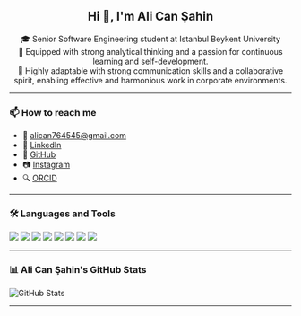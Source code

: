 <h2 align="center">Hi 👋, I'm Ali Can Şahin</h2>
<p align="center">
🎓 Senior Software Engineering student at Istanbul Beykent University <br>
🧠 Equipped with strong analytical thinking and a passion for continuous learning and self-development.<br>
🤝 Highly adaptable with strong communication skills and a collaborative spirit, enabling effective and harmonious work in corporate environments.
</p>

---

### 📫 How to reach me

- 📧 [alican764545@gmail.com](mailto:alican764545@gmail.com)  
- 💼 [LinkedIn](https://www.linkedin.com/in/ali-can-şahin-29484b240/)  
- 🔗 [GitHub](https://github.com/alicansah1n)  
- 📷 [Instagram](https://www.instagram.com/alicansah1n?igsh=am13Y3pieGc1c21k)  
- 🔍 [ORCID](https://orcid.org/0009-0000-1206-4405)

---

### 🛠 Languages and Tools

<p align="left">
  <img src="https://img.shields.io/badge/CSharp-%23239120.svg?style=flat&logo=csharp&logoColor=white" />
  <img src="https://img.shields.io/badge/ASP.NET-5C2D91?style=flat&logo=.net&logoColor=white" />
  <img src="https://img.shields.io/badge/.NET-%23512BD4.svg?style=flat&logo=dotnet&logoColor=white" />
  <img src="https://img.shields.io/badge/SQL_Server-%23CC2927.svg?style=flat&logo=microsoft-sql-server&logoColor=white" />
  <img src="https://img.shields.io/badge/Entity%20Framework-6DB33F?style=flat&logo=.net&logoColor=white" />
  <img src="https://img.shields.io/badge/Java-%23ED8B00.svg?style=flat&logo=java&logoColor=white" />
  <img src="https://img.shields.io/badge/C-%2300599C.svg?style=flat&logo=c&logoColor=white" />
  <img src="https://img.shields.io/badge/Visual_Studio-5C2D91?style=flat&logo=visual-studio&logoColor=white" />
</p>

---

### 📊 Ali Can Şahin's GitHub Stats

![GitHub Stats](https://github-readme-stats.vercel.app/api?username=alicansah1n&show_icons=true&theme=default)

---
